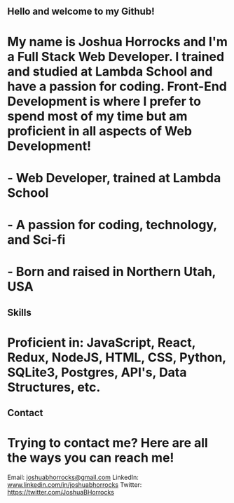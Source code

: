 ## Hello and welcome to my Github!
# My name is Joshua Horrocks and I'm a Full Stack Web Developer. I trained and studied at Lambda School and have a passion for coding. Front-End Development is where I prefer to spend most of my time but am proficient in all aspects of Web Development!

# - Web Developer, trained at Lambda School
# - A passion for coding, technology, and Sci-fi
# - Born and raised in Northern Utah, USA

## Skills
# Proficient in: JavaScript, React, Redux, NodeJS, HTML, CSS, Python, SQLite3, Postgres, API's, Data Structures, etc.

## Contact
# Trying to contact me? Here are all the ways you can reach me!

Email: joshuabhorrocks@gmail.com
LinkedIn: www.linkedin.com/in/joshuabhorrocks
Twitter: https://twitter.com/JoshuaBHorrocks
